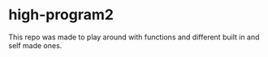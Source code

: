 # high-program2
This repo was made to play around with functions and different built in and self made ones.
